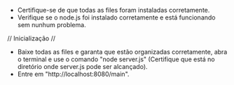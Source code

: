 - Certifique-se de que todas as files foram instaladas corretamente.
- Verifique se o node.js foi instalado corretamente e está funcionando sem nunhum problema.

// Inicialização //
- Baixe todas as files e garanta que estão organizadas corretamente, abra o terminal e use o comando "node server.js" (Certifique que está no diretório onde server.js pode ser alcançado).
- Entre em "http://localhost:8080/main".
